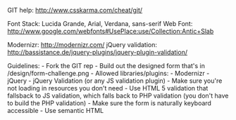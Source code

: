 GIT help: http://www.csskarma.com/cheat/git/

Font Stack: Lucida Grande, Arial, Verdana, sans-serif
Web Font: http://www.google.com/webfonts#UsePlace:use/Collection:Antic+Slab

Modernizr: http://modernizr.com/
jQuery validation: http://bassistance.de/jquery-plugins/jquery-plugin-validation/

Guidelines:
    - Fork the GIT rep
    - Build out the designed form that's in /design/form-challenge.png
    - Allowed libraries/plugins:
        - Modernizr
        - jQuery
        - jQuery Validation (or any JS validation plugin)
    - Make sure you're not loading in resources you don't need
    - Use HTML 5 validation that fallsback to JS validation, which falls back to PHP validation (you don't have to build the PHP validation)
    - Make sure the form is naturally keyboard accessible
    - Use semantic HTML